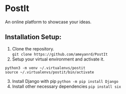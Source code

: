 # PostIt
An online platform to showcase your ideas.

## Installation Setup:
1. Clone the repository.<br/>
`git clone https://github.com/ameyanrd/PostIt`
2. Setup your virtual environment and activate it.
```
python3 -m venv ~/.virtualenvs/postit
source ~/.virtualenvs/postit/bin/activate
```
3. Install Django with pip
`python -m pip install Django`
4. Install other necessary dependencies
`pip install six`
